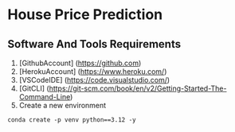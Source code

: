 # House Price Prediction
## Software And Tools Requirements
1. [GithubAccount] (https://github.com)
2. [HerokuAccount] (https://www.heroku.com/)
3. [VSCodeIDE] (https://code.visualstudio.com/)
4. [GitCLI] (https://git-scm.com/book/en/v2/Getting-Started-The-Command-Line)
5. Create a new environment
```
conda create -p venv python==3.12 -y
```
